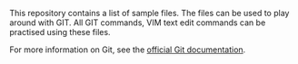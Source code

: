 This repository contains a list of sample files. The files can be used to play around with GIT.
All GIT commands, VIM text edit commands can be practised using these files.

For more information on Git, see the
[official Git documentation](https://git-scm.com/).
